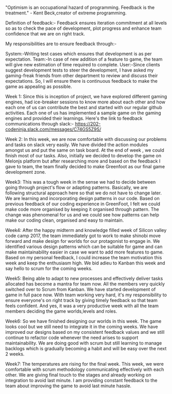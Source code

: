 "Optimism is an occupational hazard of programming. Feedback is the treatment." - Kent Beck,creator of extreme programming.

Definition of feedback:- Feedback ensures iteration commitment at all levels so as to check the pace of development, plot progress and enhance team confidence that we are on right track.

My responsibilities are to ensure feedback through:-

System:-Writing test cases which ensures that development is as per expectation.
Team:-In case of new addition of a feature to game, the team will give new estimation of time required to complete.
User:-Since clients suggest development tests to steer the development, I have asked my gaming-freak friends from other department to review and discuss their expectations. So, I will ensure there is continuous feedback to make the game as appealing as possible.

Week 1: Since this is inception of project, we have explored different gaming engines, had ice-breaker sessions to know more about each other and how each one of us can contribute the best and started with our regular github activities. Each one of us has implemented a sample game on the gaming engines and provided their learnings. Here's the link to feedback communications through slack:- https://202-codeninja.slack.com/messages/C74GS5Z9S/

Week 2: In this week, we are now comfortable with discussing our problems and tasks on slack very easily. We have divided the action modules amongst us and put the same on task board. At the end of week , we could finish most of our tasks. Also, initially we decided to develop the game on Melonjs platform but after researching more and based on the feedback I gave to team, the team finally decided to make Greenfoot as our final game development zone.

Week3: This was a tough week in the sense we had to decide between going through project's flow or adapting patterns. Basically, we are following structural approach here so that we do not have to change later. We are learning and incorporating design patterns in our code. Based on previous feedback of our coding experience in GreenFoot, I felt we could make code more organised by keeping it organised through pattern. The change was phenomenal for us and we could see how patterns can help make our coding clean, organised and easy to maintain.

Week4: After the happy midterm and knowledge filled week of Silicon valley code camp 2017, the team immediately got to work to make shinobi move forward and make design for worlds for our protagonist to engage in. We identified various design patterns which can be suitable for game and can make maintainability easier in case we want to add more features to game. Based on my personal feedback, I could increase the team motivation this week and keep the enthusiasm high. We bid adieu to Kanban this week and say hello to scrum for the coming weeks.

Week5: Being able to adapt to new processes and effectively deliver tasks allocated has become a mantra for team now. All the members very quickly switched over to Scrum from Kanban. We have started development of game in full pace now. With team working very hard, it's my responsibility to ensure everyone's on right track by giving timely feedback so that team feels confident. And yes, it was a very productive week with all the team members deciding the game worlds,levels and roles.

Week6: So we have finished designing our worlds in this week. The game looks cool but we still need to integrate it in the coming weeks. We have improved our designs based on my consistent feedback values and we still continue to refactor code whenever the need arises to support maintainability. We are doing good with scrum but still learning to manage backlogs which is gradually becoming a habit and will be easy over the next 2 weeks.

Week7: The temperatures are rising for the final week. This week, we were comfortable with scrum methodology communicating effectively with each other. We are giving final touch to the stages and already working on integration to avoid last minute. I am providing constant feedback to the team about improving the game to avoid last minute hassle.